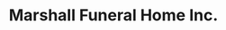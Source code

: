 ---
title: "Marshall Funeral Home Inc."
url: /richmond-hill/marshall-funeral-home-inc/
shop: Bestattungen
---